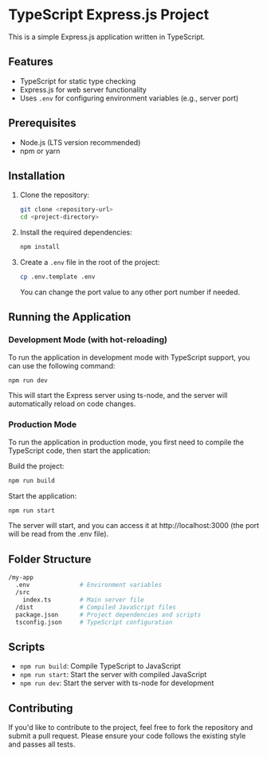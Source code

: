 # TypeScript Express.js Project

This is a simple Express.js application written in TypeScript.



## Features
- TypeScript for static type checking
- Express.js for web server functionality
- Uses `.env` for configuring environment variables (e.g., server port)



## Prerequisites
- Node.js (LTS version recommended)
- npm or yarn



## Installation

1. Clone the repository:
    ```bash
    git clone <repository-url>
    cd <project-directory>
    ```

2. Install the required dependencies:
    ```bash
    npm install
    ```

3. Create a `.env` file in the root of the project:
    ```bash
    cp .env.template .env
    ```
    You can change the port value to any other port number if needed.



## Running the Application

### Development Mode (with hot-reloading)
To run the application in development mode with TypeScript support, you can use the following command:
```bash
npm run dev
```
This will start the Express server using ts-node, and the server will automatically reload on code changes.

### Production Mode
To run the application in production mode, you first need to compile the TypeScript code, then start the application:

Build the project:
```bash
npm run build
```

Start the application:
```bash
npm run start
```
The server will start, and you can access it at http://localhost:3000 (the port will be read from the .env file).


## Folder Structure

```bash
/my-app
  .env              # Environment variables
  /src
    index.ts        # Main server file
  /dist             # Compiled JavaScript files
  package.json      # Project dependencies and scripts
  tsconfig.json     # TypeScript configuration
```


## Scripts
- `npm run build`: Compile TypeScript to JavaScript
- `npm run start`: Start the server with compiled JavaScript
- `npm run dev`: Start the server with ts-node for development


## Contributing
If you'd like to contribute to the project, feel free to fork the repository and submit a pull request. Please ensure your code follows the existing style and passes all tests.

